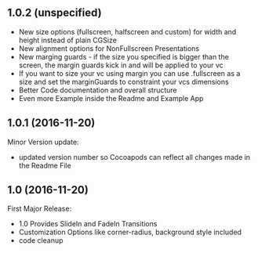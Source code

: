 ## 1.0.2 (unspecified)

  - New size options (fullscreen, halfscreen and custom) for width and height instead of plain CGSize
  - New alignment options for NonFullscreen Presentations
  - New marging guards - if the size you specified is bigger than the screen, the margin guards kick in and will be applied to your vc
  - If you want to size your vc using margin you can use .fullscreen as a size and set the marginGuards to constraint your vcs dimensions
  - Better Code documentation and overall structure
  - Even more Example inside the Readme and Example App

## 1.0.1 (2016-11-20)

Minor Version update:

  - updated version number so Cocoapods can reflect all changes made in the Readme File

## 1.0 (2016-11-20)

First Major Release:

  - 1.0 Provides SlideIn and FadeIn Transitions
  - Customization Options like corner-radius, background style included
  - code cleanup 
